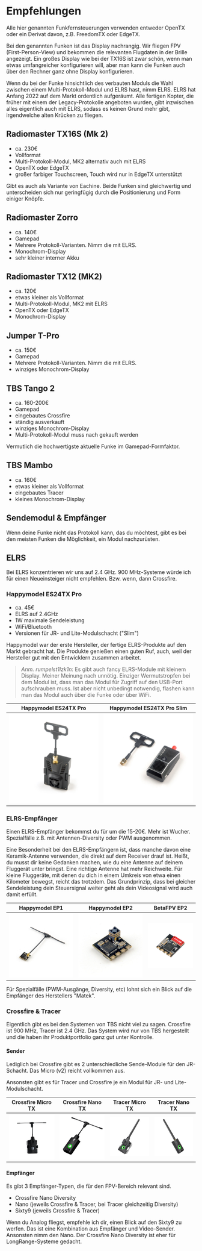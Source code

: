 # Empfehlungen

Alle hier genannten Funkfernsteuerungen verwenden entweder OpenTX oder ein Derivat davon, z.B. FreedomTX oder EdgeTX.

Bei den genannten Funken ist das Display nachrangig.
Wir fliegen FPV (First-Person-View) und bekommen die relevanten Flugdaten in der Brille angezeigt. Ein großes Display wie bei der TX16S ist zwar schön, wenn man etwas umfangreicher konfigurieren will, aber man kann die Funken auch über den Rechner ganz ohne Display konfigurieren.

Wenn du bei der Funke hinsichtlich des verbauten Moduls die Wahl zwischen einem Multi-Protokoll-Modul und ELRS hast, nimm ELRS. ELRS hat Anfang 2022 auf dem Markt ordentlich aufgeräumt. Alle fertigen Kopter, die früher mit einem der Legacy-Protokolle angeboten wurden, gibt inzwischen alles eigentlich auch mit ELRS, sodass es keinen Grund mehr gibt, irgendwelche alten Krücken zu fliegen.

## Radiomaster TX16S (Mk 2)

- ca. 230€
- Vollformat
- Multi-Protokoll-Modul, MK2 alternativ auch mit ELRS
- OpenTX oder EdgeTX
- großer farbiger Touchscreen, Touch wird nur in EdgeTX unterstützt

Gibt es auch als Variante von Eachine. Beide Funken sind gleichwertig und unterscheiden sich nur geringfügig durch die Positionierung und Form einiger Knöpfe.

## Radiomaster Zorro

- ca. 140€
- Gamepad
- Mehrere Protokoll-Varianten. Nimm die mit ELRS.
- Monochrom-Display
- sehr kleiner interner Akku

## Radiomaster TX12 (MK2)

- ca. 120€
- etwas kleiner als Vollformat
- Multi-Protokoll-Modul, MK2 mit ELRS
- OpenTX oder EdgeTX
- Monochrom-Display

## Jumper T-Pro

- ca. 150€
- Gamepad
- Mehrere Protokoll-Varianten. Nimm die mit ELRS.
- winziges Monochrom-Display

## TBS Tango 2

- ca. 160-200€
- Gamepad
- eingebautes Crossfire
- ständig ausverkauft
- winziges Monochrom-Display
- Multi-Protokoll-Modul muss nach gekauft werden

Vermutlich die hochwertigste aktuelle Funke im Gamepad-Formfaktor.

## TBS Mambo

- ca. 160€
- etwas kleiner als Vollformat
- eingebautes Tracer
- kleines Monochrom-Display

## Sendemodul & Empfänger

Wenn deine Funke nicht das Protokoll kann, das du möchtest, gibt es bei den meisten Funken die Möglichkeit, ein Modul nachzurüsten.

## ELRS

Bei ELRS konzentrieren wir uns auf 2.4 GHz. 900 MHz-Systeme würde ich für einen Neueinsteiger nicht empfehlen. Bzw. wenn, dann Crossfire.

### Happymodel ES24TX Pro

- ca. 45€
- ELRS auf 2.4GHz
- 1W maximale Sendeleistung
- WiFi/Bluetooth
- Versionen für JR- und Lite-Modulschacht ("Slim")

Happymodel war der erste Hersteller, der fertige ELRS-Produkte auf den Markt gebracht hat. Die Produkte genießen einen guten Ruf, auch, weil der Hersteller gut mit den Entwicklern zusammen arbeitet.

> *Anm. rumpelst1lzk1n*: Es gibt auch fancy ELRS-Module mit kleinem Display. Meiner Meinung nach unnötig. Einziger Wermutstropfen bei dem Modul ist, dass man das Modul für Zugriff auf den USB-Port aufschrauben muss. Ist aber nicht unbedingt notwendig, flashen kann man das Modul auch über die Funke oder über WiFi.

| Happymodel ES24TX Pro                            | Happymodel ES24TX Pro Slim                              |
| ------------------------------------------------ | ------------------------------------------------------- |
| ![JR-Bay Modul](/img/happymodel/ES24TX_Pro.jpg) | ![Lite-Bay Modul](/img/happymodel/ES24TX_Pro_slim.jpg) |

### ELRS-Empfänger

Einen ELRS-Empfänger bekommst du für um die 15-20€. Mehr ist Wucher. Spezialfälle z.B. mit Antennen-Diversity oder PWM ausgenommen.

Eine Besonderheit bei den ELRS-Empfängern ist, dass manche davon eine Keramik-Antenne verwenden, die direkt auf dem Receiver drauf ist. Heißt, du musst dir keine Gedanken machen, wie du eine Antenne auf deinem Fluggerät unter bringst. Eine richtige Antenne hat mehr Reichweite. Für kleine Fluggeräte, mit denen du dich in einem Umkreis von etwa einen Kilometer bewegst, reicht das trotzdem. Das Grundprinzip, dass bei gleicher Sendeleistung dein Steuersignal weiter geht als dein Videosignal wird auch damit erfüllt.

| Happymodel EP1                                 | Happymodel EP2                                 | BetaFPV EP2                                            |
| ---------------------------------------------- | ---------------------------------------------- | ------------------------------------------------------ |
| ![Happymodel EP1](/img/happymodel/EP1_RX.jpg) | ![Happymodel EP2](/img/happymodel/EP2_RX.jpg) | ![BetaFPV EP2](/img/betafpv/EP2_RX_flat_ceramic.webp) |

Für Spezialfälle (PWM-Ausgänge, Diversity, etc) lohnt sich ein Blick auf die Empfänger des Herstellers "Matek".

### Crossfire & Tracer

Eigentlich gibt es bei den Systemen von TBS nicht viel zu sagen. Crossfire ist 900 MHz, Tracer ist 2.4 GHz. Das System wird nur von TBS hergestellt und die haben ihr Produktportfolio ganz gut unter Kontrolle.

#### Sender

Lediglich bei Crossfire gibt es 2 unterschiedliche Sende-Module für den JR-Schacht. Das Micro (v2) reicht vollkommen aus.

Ansonsten gibt es für Tracer und Crossfire je ein Modul für JR- und Lite-Modulschacht.

| Crossfire Micro TX                                             | Crossfire Nano TX                                                  | Tracer Micro TX                                          | Tracer Nano TX                                               |
| -------------------------------------------------------------- | ------------------------------------------------------------------ | -------------------------------------------------------- | ------------------------------------------------------------ |
| ![Crossfire Micro TX](/img/team_blacksheep/Crossfire_Mtx.png) | ![Crossfire Nano TX](/img/team_blacksheep/Crossfire_Mtx_lite.png) | ![Tracer Micro TX](/img/team_blacksheep/Tracer_Mtx.png) | ![Tracer Nano TX](/img/team_blacksheep/Tracer_Mtx_lite.png) |

#### Empfänger

Es gibt 3 Empfänger-Typen, die für den FPV-Bereich relevant sind.

- Crossfire Nano Diversity
- Nano (jeweils Crossfire & Tracer, bei Tracer gleichzeitig Diversity)
- Sixty9 (jeweils Crossfire & Tracer)

Wenn du Analog fliegst, empfehle ich dir, einen Blick auf den Sixty9 zu werfen. Das ist eine Kombination aus Empfänger und Video-Sender. Ansonsten nimm den Nano. Der Crossfire Nano Diversity ist eher für LongRange-Systeme gedacht.
